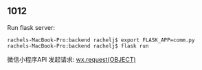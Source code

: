 ## 1012


Run flask server:

```
rachels-MacBook-Pro:backend rachelj$ export FLASK_APP=comm.py
rachels-MacBook-Pro:backend rachelj$ flask run
```

微信小程序API 发起请求: [wx.request(OBJECT)](https://www.w3cschool.cn/weixinapp/weixinapp-network-request.html)
